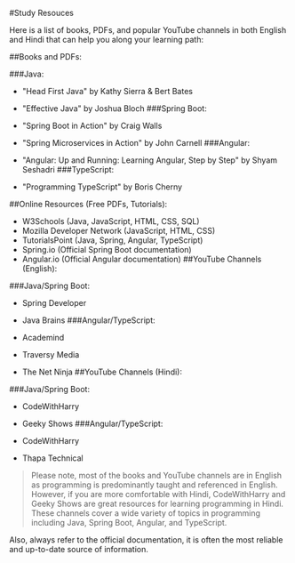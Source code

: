 #Study Resouces

Here is a list of books, PDFs, and popular YouTube channels in both English and Hindi that can help you along your learning path:

##Books and PDFs:

###Java:

- "Head First Java" by Kathy Sierra & Bert Bates
- "Effective Java" by Joshua Bloch
###Spring Boot:

- "Spring Boot in Action" by Craig Walls
- "Spring Microservices in Action" by John Carnell
###Angular:

- "Angular: Up and Running: Learning Angular, Step by Step" by Shyam Seshadri
###TypeScript:

- "Programming TypeScript" by Boris Cherny

##Online Resources (Free PDFs, Tutorials):

- W3Schools (Java, JavaScript, HTML, CSS, SQL)
- Mozilla Developer Network (JavaScript, HTML, CSS)
- TutorialsPoint (Java, Spring, Angular, TypeScript)
- Spring.io (Official Spring Boot documentation)
- Angular.io (Official Angular documentation)
##YouTube Channels (English):

###Java/Spring Boot:

- Spring Developer
- Java Brains
###Angular/TypeScript:

- Academind
- Traversy Media
- The Net Ninja
##YouTube Channels (Hindi):

###Java/Spring Boot:

- CodeWithHarry
- Geeky Shows
###Angular/TypeScript:

- CodeWithHarry
- Thapa Technical

> Please note, most of the books and YouTube channels are in English as programming is predominantly taught and referenced in English. However, if you are more comfortable with Hindi, CodeWithHarry and Geeky Shows are great resources for learning programming in Hindi. These channels cover a wide variety of topics in programming including Java, Spring Boot, Angular, and TypeScript.


Also, always refer to the official documentation, it is often the most reliable and up-to-date source of information.
